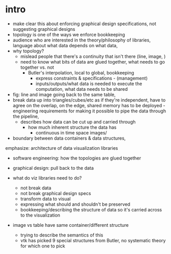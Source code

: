 # intro
- make clear this about enforcing graphical design specifications, not suggesting graphical designs 
- topology is one of the ways we enforce bookkeeping 
- audience who are interested in the theory/philosophy of libraries, language about what data depends on what data,  
- why topology? 
  - mislead people that there's a continuity that isn't there (line, image, )
  - need to know what bits of data are glued together, what needs to go together vs. not
    - Butler's interpolation, local to global, bookkeeping 
      - express constraints & specifications  - (management)
      - inputs/outputs/what data is needed to execute the computation, what data needs to be shared 
- fig: line and image going back to the same table, 
- break data up into triangles/cubes/etc as if they're independent, have to agree on the overlap, on the edge, shared memory has to be deployed - engineering requirements for making it possible to pipe the data through the pipeline,
  - describes how data can be cut up and carried through 
    - how much inherent structure the data has 
      - continuous in time space images/
- boundary between data containers & data structures,

emphasize: architecture of data visualization libraries
  - software engineering: how the topologies are glued together
  - graphical design: pull back to the data 

- what do viz libraries need to do?
  - not break data
  - not break graphical design specs
  - transform data to visual
  - expressing what should and shouldn't be preserved 
  - bookkeeping/describing the structure of data so it's carried across to the visualization
- image vs table have same container/different structure
  - trying to describe the semantics of this 
  - vtk has picked 9 special structures from Butler, no systematic theory for which one to pick  



